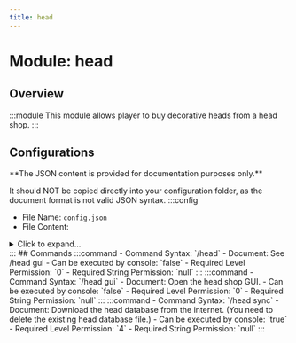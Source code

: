 ```yaml
---
title: head
---
```



# Module: head

## Overview
:::module
This module allows player to buy decorative heads from a head shop.
:::
## Configurations
<Admonition type="warning" icon="" title="">
**The JSON content is provided for documentation purposes only.**

It should NOT be copied directly into your configuration folder, as the document format is not valid JSON syntax.
</Admonition>
:::config
- File Name: `config.json`
- File Content: 
<details>

<summary>Click to expand...</summary>

```json showLineNumbers title="config/fuji/modules/head/config.json"
{
  "economy_type": "ITEM",
  "cost_item_type": "minecraft:emerald_block",
  "cost_item_amount": 1
}
```
</details>
:::
## Commands
:::command
- Command Syntax: `/head`
- Document: See /head gui
- Can be executed by console: `false`
- Required Level Permission: `0`
- Required String Permission: `null`
:::
:::command
- Command Syntax: `/head gui`
- Document: Open the head shop GUI.
- Can be executed by console: `false`
- Required Level Permission: `0`
- Required String Permission: `null`
:::
:::command
- Command Syntax: `/head sync`
- Document: Download the head database from the internet. (You need to delete the existing head database file.)
- Can be executed by console: `true`
- Required Level Permission: `4`
- Required String Permission: `null`
:::
